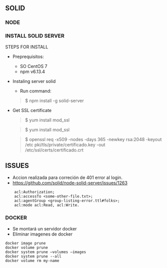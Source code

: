 ## SOLID ##

### NODE

### INSTALL SOLID SERVER
STEPS FOR INSTALL

- Preprequisitos:
    - SO CentOS 7
    - npm v6.13.4
- Instaling server solid
    - Run command:
    >$ npm install -g solid-server
- Get SSL certificate
    > $ yum install mod_ssl

    > $ yum install mod_ssl

    > $ openssl req -x509 -nodes -days 365 -newkey rsa:2048 -keyout /etc pki/tls/private/certificado.key -out /etc/ssl/certs/certificado.crt




## ISSUES 

- Accion realizada para correción de 401 error al login.
- https://github.com/solid/node-solid-server/issues/1263


```:errors
    acl:Authorization;
    acl:accessTo <some-other-file.txt>;
    acl:agentGroup <group-listing-error.ttl#folks>;
    acl:mode acl:Read, acl:Write.
  ``` 


### DOCKER 
- Se montará un servidor docker 
- Eliminar imagenes de docker
``` docker stop $(docker ps -q)  
docker image prune 
docker volume prune
docker system prune –volumes –images 
docker system prune --all
docker volume rm my-name 
```
